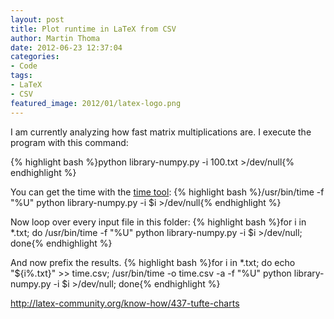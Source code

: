 ```yaml
---
layout: post
title: Plot runtime in LaTeX from CSV
author: Martin Thoma
date: 2012-06-23 12:37:04
categories: 
- Code
tags:
- LaTeX
- CSV
featured_image: 2012/01/latex-logo.png
---
```

I am currently analyzing how fast matrix multiplications are. I execute the program with this command:

{% highlight bash %}python library-numpy.py -i 100.txt &gt;/dev/null{% endhighlight %}

You can get the time with the <a href="http://en.wikipedia.org/wiki/Time_(Unix)">time tool</a>:
{% highlight bash %}/usr/bin/time -f &quot;%U&quot; python library-numpy.py -i $i &gt;/dev/null{% endhighlight %}

Now loop over every input file in this folder:
{% highlight bash %}for i in *.txt; do /usr/bin/time -f &quot;%U&quot; python library-numpy.py -i $i &gt;/dev/null; done{% endhighlight %}

And now prefix the results.
{% highlight bash %}for i in *.txt; do echo &quot;${i%.txt}&quot; &gt;&gt; time.csv; /usr/bin/time -o time.csv -a -f &quot;%U&quot; python library-numpy.py -i $i &gt;/dev/null; done{% endhighlight %}

http://latex-community.org/know-how/437-tufte-charts
